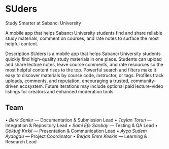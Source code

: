 # SUders 
Study Smarter at Sabancı University

A mobile app that helps Sabancı University students find and share reliable study materials, comment on courses, and rate notes to surface the most helpful content.

Description
SUders is a mobile app that helps Sabancı University students quickly find high-quality study materials in one place. Students can upload and share lecture notes, leave course comments, and rate resources so the most helpful content rises to the top. Powerful search and filters make it easy to discover materials by course code, instructor, or tags. Profiles track uploads, comments, and reputation, encouraging a trusted, community-driven ecosystem. Future iterations may include optional paid lecture-video listings for creators and enhanced moderation tools.

##  Team
•⁠  ⁠*Berk Sankır —* Documentation & Submission Lead
•⁠  ⁠*Taylan Torun —* Integration & Repository Lead
•⁠  ⁠*Sami Efe Sarıbay —* Testing & QA Lead
•⁠  ⁠*Göktuğ Kırkıl —* Presentation & Communication Lead
•⁠  ⁠*Ayça Sudem Aydoğdu —* Project Coordinator
•⁠  ⁠*Berjan Emre Keskin —* Learning & Research Lead
